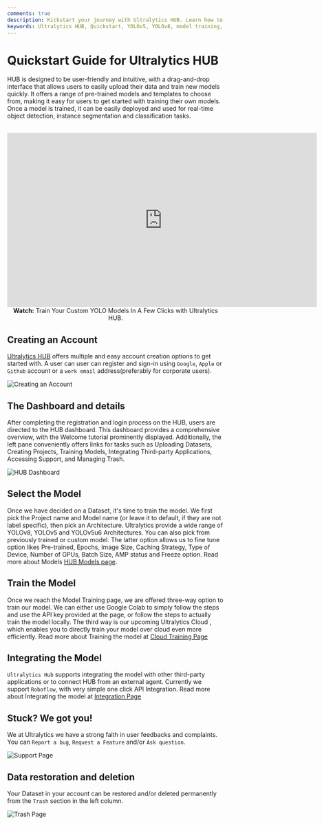 ```yaml
---
comments: true
description: Kickstart your journey with Ultralytics HUB. Learn how to train and deploy YOLOv5 and YOLOv8 models in seconds with our Quickstart guide.
keywords: Ultralytics HUB, Quickstart, YOLOv5, YOLOv8, model training, quick deployment, drag-and-drop interface, real-time object detection
---
```


# Quickstart Guide for Ultralytics HUB

HUB is designed to be user-friendly and intuitive, with a drag-and-drop interface that allows users to easily upload their data and train new models quickly. It offers a range of pre-trained models and templates to choose from, making it easy for users to get started with training their own models. Once a model is trained, it can be easily deployed and used for real-time object detection, instance segmentation and classification tasks.

<p align="center">
  <br>
  <iframe loading="lazy" width="720" height="405" src="https://www.youtube.com/embed/lveF9iCMIzc?si=_Q4WB5kMB5qNe7q6"
    title="YouTube video player" frameborder="0"
    allow="accelerometer; autoplay; clipboard-write; encrypted-media; gyroscope; picture-in-picture; web-share"
    allowfullscreen>
  </iframe>
  <br>
  <strong>Watch:</strong> Train Your Custom YOLO Models In A Few Clicks with Ultralytics HUB.
</p>

## Creating an Account

[Ultralytics HUB](https://hub.ultralytics.com/) offers multiple and easy account creation options to get started with. A user can user can register and sign-in using `Google`, `Apple` or `Github` account or a `work email` address(preferably for corporate users).

![Creating an Account](https://github.com/ultralytics/ultralytics/assets/19519529/1dcf454a-68ab-4821-9779-ee33a6e300cf)

## The Dashboard and details

After completing the registration and login process on the HUB, users are directed to the HUB dashboard. This dashboard provides a comprehensive overview, with the Welcome tutorial prominently displayed. Additionally, the left pane conveniently offers links for tasks such as Uploading Datasets, Creating Projects, Training Models, Integrating Third-party Applications, Accessing Support, and Managing Trash.

![HUB Dashboard](https://github.com/ultralytics/ultralytics/assets/19519529/108de60e-1b21-4f07-8d46-ed51d8439f67)

## Select the Model

Once we have decided on a Dataset, it's time to train the model. We first pick the Project name and Model name (or leave it to default, if they are not label specific), then pick an Architecture. Ultralytics provide a wide range of YOLOv8, YOLOv5 and YOLOv5u6 Architectures. You can also pick from previously trained or custom model.
The latter option allows us to fine tune option likes Pre-trained, Epochs, Image Size, Caching Strategy, Type of Device, Number of GPUs, Batch Size, AMP status and Freeze option. Read more about Models [HUB Models page](models.md).

## Train the Model

Once we reach the Model Training page, we are offered three-way option to train our model. We can either use Google Colab to simply follow the steps and use the API key provided at the page, or follow the steps to actually train the model locally. The third way is our upcoming Ultralytics Cloud , which enables you to directly train your model over cloud even more efficiently. Read more about Training the model at [Cloud Training Page](cloudtraining.md)

## Integrating the Model

`Ultralytics Hub` supports integrating the model with other third-party applications or to connect HUB from an external agent. Currently we support `Roboflow`, with very simple one click API Integration. Read more about Integrating the model at [Integration Page](integrations.md)

## Stuck? We got you!

We at Ultralytics we have a strong faith in user feedbacks and complaints. You can `Report a bug`, `Request a Feature` and/or `Ask question`.

![Support Page](https://github.com/ultralytics/ultralytics/assets/19519529/c29bf5c5-72d8-4be4-9f3f-b504968d0bef)

## Data restoration and deletion

Your Dataset in your account can be restored and/or deleted permanently from the `Trash` section in the left column.

![Trash Page](https://github.com/ultralytics/ultralytics/assets/19519529/c3d46107-aa58-4b05-a7a8-44db1ad61bb2)
